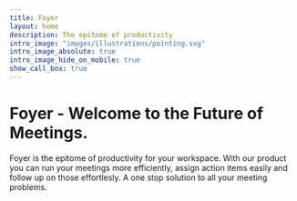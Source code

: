 ```yaml
---
title: Foyer
layout: home
description: The epitome of productivity
intro_image: "images/illustrations/pointing.svg"
intro_image_absolute: true
intro_image_hide_on_mobile: true
show_call_box: true
---
```


# Foyer - Welcome to the Future of Meetings.

Foyer is the epitome of productivity for your workspace. With our product you can run your meetings more efficiently, assign action items easily and follow up on those effortlesly. A one stop solution to all your meeting problems.
